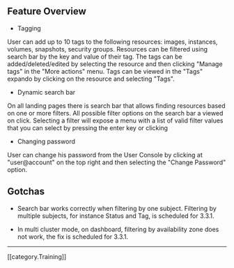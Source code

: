 ## Feature Overview

* Tagging

User can add up to 10 tags to the following resources: images, instances, volumes, snapshots, security groups. Resources can be filtered using search bar by the key and value of their tag. The tags can be added/deleted/edited by selecting the resource and then clicking "Manage tags" in the "More actions" menu. Tags can be viewed in the "Tags" expando by clicking on the resource and selecting "Tags".

* Dynamic search bar 

On all landing pages there is search bar that allows finding resources based on one or more filters. 
All possible filter options on the search bar a viewed on click.
Selecting a filter will expose a menu with a list of valid filter values
that you can select by pressing the enter key or clicking

* Changing password

User can change his password from the User Console by clicking at "user@account" on the top right and then  selecting the "Change Password" option. 

## Gotchas

* Search bar works correctly when filtering by one subject. Filtering by multiple subjects, for instance Status and Tag, is scheduled for 3.3.1.

* In multi cluster mode, on dashboard, filtering by availability zone does not work, the fix is scheduled for 3.3.1.



*****
[[category.Training]]